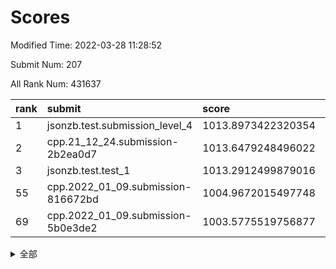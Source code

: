 # Scores

Modified Time: 2022-03-28 11:28:52

Submit Num: 207

All Rank Num: 431637

| rank |               submit               |       score        |       sigma        | pk_num |
| :--- | :--------------------------------- | :----------------- | :----------------- | :----- |
| 1    | jsonzb.test.submission_level_4     | 1013.8973422320354 | 0.8218039811151393 | 8341   |
| 2    | cpp.21_12_24.submission-2b2ea0d7   | 1013.6479248496022 | 0.8128044497128223 | 8341   |
| 3    | jsonzb.test.test_1                 | 1013.2912499879016 | 0.8308881132884787 | 8340   |
| 55   | cpp.2022_01_09.submission-816672bd | 1004.9672015497748 | 0.7273894739061695 | 8338   |
| 69   | cpp.2022_01_09.submission-5b0e3de2 | 1003.5775519756877 | 0.7176296654716624 | 8335   |


<details>
<summary>全部</summary>

| rank |                 submit                 |       score        |       sigma        | pk_num |
| :--- | :------------------------------------- | :----------------- | :----------------- | :----- |
| 1    | jsonzb.test.submission_level_4         | 1013.8973422320354 | 0.8218039811151393 | 8341   |
| 2    | cpp.21_12_24.submission-2b2ea0d7       | 1013.6479248496022 | 0.8128044497128223 | 8341   |
| 3    | jsonzb.test.test_1                     | 1013.2912499879016 | 0.8308881132884787 | 8340   |
| 4    | gobigger.level_3.submission_level_3_19 | 1012.1360407274494 | 0.777955437714509  | 8338   |
| 5    | gobigger.level_3.submission_level_3_33 | 1012.1183867113243 | 0.7991558715701159 | 8347   |
| 6    | gobigger.level_3.submission_level_3_39 | 1011.542232995336  | 0.7606413525931703 | 8340   |
| 7    | gobigger.level_3.submission_level_3_22 | 1011.4271352962324 | 0.7959484235850315 | 8341   |
| 8    | gobigger.level_3.submission_level_3_17 | 1011.2047708713856 | 0.754778465230309  | 8341   |
| 9    | gobigger.level_3.submission_level_3_43 | 1011.1320518583925 | 0.750549456252766  | 8342   |
| 10   | gobigger.level_3.submission_level_3_40 | 1011.0299117168605 | 0.7516193436325198 | 8335   |
| 11   | gobigger.level_3.submission_level_3_10 | 1010.9987018072881 | 0.7444290805975287 | 8338   |
| 12   | gobigger.level_3.submission_level_3_1  | 1010.9752392174101 | 0.7770912720705985 | 8340   |
| 13   | gobigger.level_3.submission_level_3_2  | 1010.7715321774525 | 0.7760149610789102 | 8340   |
| 14   | gobigger.level_3.submission_level_3_6  | 1010.759878790887  | 0.756729078078167  | 8339   |
| 15   | gobigger.level_3.submission_level_3_25 | 1010.6897961919752 | 0.7603796395516399 | 8341   |
| 16   | gobigger.level_3.submission_level_3_24 | 1010.6463011182888 | 0.7572231615817132 | 8342   |
| 17   | gobigger.level_3.submission_level_3_9  | 1010.6054631135322 | 0.7856997823561543 | 8336   |
| 18   | gobigger.level_3.submission_level_3_8  | 1010.434258233385  | 0.7802838328814221 | 8333   |
| 19   | gobigger.level_3.submission_level_3_0  | 1010.4284196311197 | 0.7735901675643129 | 8341   |
| 20   | gobigger.level_3.submission_level_3_44 | 1010.42187217217   | 0.7556388734927162 | 8344   |
| 21   | gobigger.level_3.submission_level_3_15 | 1010.3455524544707 | 0.771910134004682  | 8341   |
| 22   | gobigger.level_3.submission_level_3_38 | 1010.344420498921  | 0.7533191932623529 | 8343   |
| 23   | gobigger.level_3.submission_level_3_21 | 1010.301916958055  | 0.7777649318654087 | 8344   |
| 24   | gobigger.level_3.submission_level_3_47 | 1010.2747205353161 | 0.7532749849506523 | 8344   |
| 25   | gobigger.level_3.submission_level_3_7  | 1010.2281272929993 | 0.7415720903931343 | 8342   |
| 26   | gobigger.level_3.submission_level_3_11 | 1010.1804281004347 | 0.7531944062256489 | 8339   |
| 27   | gobigger.level_3.submission_level_3_13 | 1010.1202283940454 | 0.7779812904615877 | 8340   |
| 28   | gobigger.level_3.submission_level_3_16 | 1010.1133953699069 | 0.7825554949159048 | 8348   |
| 29   | gobigger.level_3.submission_level_3_27 | 1010.0737235143519 | 0.756235233274863  | 8343   |
| 30   | gobigger.level_3.submission_level_3_48 | 1010.0268673098836 | 0.7542956998806053 | 8339   |
| 31   | gobigger.level_3.submission_level_3_31 | 1009.9413089468571 | 0.7527722531636127 | 8340   |
| 32   | gobigger.level_3.submission_level_3_49 | 1009.929284251183  | 0.7671010852903137 | 8339   |
| 33   | gobigger.level_3.submission_level_3_41 | 1009.9026408604017 | 0.769088885509787  | 8342   |
| 34   | gobigger.level_3.submission_level_3_20 | 1009.8712280215757 | 0.756472175866427  | 8343   |
| 35   | gobigger.level_3.submission_level_3_34 | 1009.8425698079141 | 0.7641597909781346 | 8339   |
| 36   | gobigger.level_3.submission_level_3_12 | 1009.8209860212858 | 0.7385860301388277 | 8345   |
| 37   | gobigger.level_3.submission_level_3_32 | 1009.7863103048471 | 0.7622044906865424 | 8338   |
| 38   | gobigger.level_3.submission_level_3_5  | 1009.7810776970922 | 0.7593036077129018 | 8344   |
| 39   | gobigger.level_3.submission_level_3_46 | 1009.7695677265954 | 0.7592565948661805 | 8339   |
| 40   | gobigger.level_3.submission_level_3_45 | 1009.7218567338479 | 0.7482107657197581 | 8336   |
| 41   | gobigger.level_3.submission_level_3_4  | 1009.688667537285  | 0.7627788058308304 | 8337   |
| 42   | gobigger.level_3.submission_level_3_30 | 1009.593664803374  | 0.7603852439150379 | 8343   |
| 43   | gobigger.level_3.submission_level_3_14 | 1009.5909076303606 | 0.7557662216815575 | 8342   |
| 44   | gobigger.level_3.submission_level_3_29 | 1009.2673120707427 | 0.7617809248750659 | 8344   |
| 45   | gobigger.level_3.submission_level_3_3  | 1009.2558561419031 | 0.7442161546484353 | 8344   |
| 46   | gobigger.level_3.submission_level_3_28 | 1009.2104018873406 | 0.7435302388117233 | 8338   |
| 47   | gobigger.level_3.submission_level_3_36 | 1009.1279389522531 | 0.741278763970926  | 8340   |
| 48   | gobigger.level_3.submission_level_3_35 | 1009.1220050216193 | 0.7422465115346998 | 8339   |
| 49   | gobigger.level_3.submission_level_3_37 | 1009.1045195817796 | 0.76412449354071   | 8340   |
| 50   | gobigger.level_3.submission_level_3_23 | 1008.6285404617458 | 0.7352650788120403 | 8337   |
| 51   | gobigger.level_3.submission_level_3_26 | 1008.437376527838  | 0.7386405040411593 | 8341   |
| 52   | gobigger.level_3.submission_level_3_42 | 1008.4255487830978 | 0.7400990267135592 | 8336   |
| 53   | gobigger.level_3.submission_level_3_18 | 1008.1810449676198 | 0.7435451573575245 | 8345   |
| 54   | gobigger.level_1.submission_level_1_8  | 1004.9875993498273 | 0.7222933789351056 | 8346   |
| 55   | cpp.2022_01_09.submission-816672bd     | 1004.9672015497748 | 0.7273894739061695 | 8338   |
| 56   | gobigger.level_1.submission_level_1_23 | 1004.71266990326   | 0.7184066932589093 | 8341   |
| 57   | gobigger.level_1.submission_level_1_27 | 1004.4415264883106 | 0.7142840092145671 | 8340   |
| 58   | gobigger.level_1.submission_level_1_33 | 1004.4034594229354 | 0.7190509674330416 | 8339   |
| 59   | gobigger.level_1.submission_level_1_37 | 1004.3120740634776 | 0.7044466099173442 | 8346   |
| 60   | gobigger.level_1.submission_level_1_36 | 1004.2505673982612 | 0.7125419255844795 | 8343   |
| 61   | gobigger.level_1.submission_level_1_28 | 1004.2226223200468 | 0.7143572893995547 | 8341   |
| 62   | gobigger.level_1.submission_level_1_1  | 1004.1462472317661 | 0.7140257750773497 | 8335   |
| 63   | gobigger.level_1.submission_level_1_32 | 1004.0144380786188 | 0.7164610422446867 | 8333   |
| 64   | gobigger.level_1.submission_level_1_4  | 1003.9787157613313 | 0.7229480631603005 | 8341   |
| 65   | gobigger.level_1.submission_level_1_45 | 1003.8510643752102 | 0.7094879105234951 | 8336   |
| 66   | gobigger.level_1.submission_level_1_25 | 1003.7837812807134 | 0.713990959631477  | 8350   |
| 67   | gobigger.level_1.submission_level_1_20 | 1003.5942215232435 | 0.7202577799579144 | 8343   |
| 68   | gobigger.level_1.submission_level_1_17 | 1003.5911001681226 | 0.7323791796216542 | 8339   |
| 69   | cpp.2022_01_09.submission-5b0e3de2     | 1003.5775519756877 | 0.7176296654716624 | 8335   |
| 70   | gobigger.level_1.submission_level_1_29 | 1003.5293083067702 | 0.7190754571835511 | 8343   |
| 71   | gobigger.level_1.submission_level_1_6  | 1003.4962194196344 | 0.7142845153943297 | 8340   |
| 72   | gobigger.level_1.submission_level_1_38 | 1003.446577732445  | 0.7161950976050886 | 8341   |
| 73   | gobigger.level_1.submission_level_1_47 | 1003.4260700793316 | 0.7239903042441442 | 8342   |
| 74   | gobigger.level_1.submission_level_1_44 | 1003.3388098836199 | 0.7183057242721063 | 8342   |
| 75   | gobigger.level_1.submission_level_1_22 | 1003.3387358784412 | 0.7115831717152488 | 8347   |
| 76   | gobigger.level_1.submission_level_1_41 | 1003.3217597636449 | 0.7170505664040518 | 8340   |
| 77   | gobigger.level_1.submission_level_1_35 | 1003.2768521675948 | 0.7173524412517933 | 8341   |
| 78   | gobigger.level_1.submission_level_1_14 | 1003.2730513267713 | 0.7140395215804811 | 8344   |
| 79   | gobigger.level_1.submission_level_1_2  | 1003.2674232633285 | 0.7248513178310984 | 8339   |
| 80   | gobigger.level_1.submission_level_1_48 | 1003.2582299639078 | 0.7063627404154924 | 8343   |
| 81   | gobigger.level_1.submission_level_1_46 | 1003.2475962026746 | 0.7278394194827766 | 8343   |
| 82   | gobigger.level_1.submission_level_1_24 | 1003.236944702345  | 0.705408385286999  | 8342   |
| 83   | gobigger.level_1.submission_level_1_34 | 1003.2111138063385 | 0.7186810089165725 | 8346   |
| 84   | gobigger.level_1.submission_level_1_30 | 1003.2093467862779 | 0.720347830857404  | 8341   |
| 85   | gobigger.level_1.submission_level_1_5  | 1003.1061188883277 | 0.7104416302527485 | 8340   |
| 86   | gobigger.level_1.submission_level_1_11 | 1002.9921707018735 | 0.7155086665754703 | 8340   |
| 87   | gobigger.level_1.submission_level_1_42 | 1002.9738612769777 | 0.7201697107757719 | 8341   |
| 88   | gobigger.level_1.submission_level_1_26 | 1002.9580703580154 | 0.7190813194365111 | 8343   |
| 89   | gobigger.level_1.submission_level_1_0  | 1002.916065136144  | 0.7068762789866807 | 8341   |
| 90   | gobigger.level_1.submission_level_1_16 | 1002.8592650317681 | 0.717345580797181  | 8345   |
| 91   | gobigger.level_1.submission_level_1_12 | 1002.7727365994939 | 0.7129588512897631 | 8338   |
| 92   | gobigger.level_1.submission_level_1_3  | 1002.7459133608129 | 0.6999274907876597 | 8341   |
| 93   | gobigger.level_1.submission_level_1_49 | 1002.7041364101301 | 0.7040993074875476 | 8339   |
| 94   | gobigger.level_1.submission_level_1_21 | 1002.6192139226744 | 0.7196354421643336 | 8342   |
| 95   | gobigger.level_1.submission_level_1_31 | 1002.496752546418  | 0.7128482517414353 | 8341   |
| 96   | gobigger.level_1.submission_level_1_15 | 1002.4478081285645 | 0.7188649411023348 | 8341   |
| 97   | gobigger.level_1.submission_level_1_9  | 1002.413028576988  | 0.70472178133579   | 8339   |
| 98   | gobigger.level_1.submission_level_1_13 | 1002.2997790672677 | 0.7188686544648628 | 8339   |
| 99   | gobigger.level_1.submission_level_1_39 | 1002.2887813830685 | 0.7182277275049231 | 8343   |
| 100  | gobigger.level_1.submission_level_1_43 | 1002.1986428045057 | 0.716242628297554  | 8340   |
| 101  | gobigger.level_1.submission_level_1_7  | 1002.1963751135555 | 0.7309386261007544 | 8341   |
| 102  | gobigger.level_1.submission_level_1_10 | 1002.1687662348811 | 0.7193362478875237 | 8344   |
| 103  | gobigger.level_1.submission_level_1_18 | 1002.1513228189717 | 0.7103491991508085 | 8337   |
| 104  | gobigger.level_1.submission_level_1_19 | 1001.4149045315831 | 0.7033945221767727 | 8343   |
| 105  | gobigger.level_1.submission_level_1_40 | 1001.3742405430809 | 0.7070573056839915 | 8346   |
| 106  | gobigger.random.submission_random_45   | 997.4008838321378  | 0.7108170306172591 | 8339   |
| 107  | gobigger.random.submission_random_26   | 997.1665655162491  | 0.706395148430579  | 8344   |
| 108  | gobigger.random.submission_random_27   | 996.9463635413396  | 0.7124197299250116 | 8341   |
| 109  | gobigger.random.submission_random_41   | 996.8526035966074  | 0.7115449276664239 | 8340   |
| 110  | gobigger.random.submission_random_9    | 996.8521325759914  | 0.7132514100395464 | 8338   |
| 111  | gobigger.random.submission_random_39   | 996.8341153422994  | 0.7128088847426799 | 8344   |
| 112  | gobigger.random.submission_random_10   | 996.7538985424413  | 0.7249783502525421 | 8340   |
| 113  | gobigger.random.submission_random_49   | 996.6835992882416  | 0.6977765212612838 | 8341   |
| 114  | gobigger.random.submission_random_12   | 996.5491503759436  | 0.7101137169922247 | 8340   |
| 115  | gobigger.random.submission_random_16   | 996.4998934403187  | 0.6962407087809467 | 8335   |
| 116  | gobigger.random.submission_random_18   | 996.3816335921122  | 0.7273140916413527 | 8340   |
| 117  | gobigger.random.submission_random_35   | 996.3712220177641  | 0.7085051931943745 | 8336   |
| 118  | gobigger.random.submission_random_44   | 996.3450273767056  | 0.7143221671894743 | 8341   |
| 119  | gobigger.random.submission_random_7    | 996.2800360326274  | 0.7254664703542245 | 8344   |
| 120  | gobigger.random.submission_random_20   | 996.2520236242907  | 0.6951371900971738 | 8338   |
| 121  | gobigger.random.submission_random_36   | 996.232419629404   | 0.7157749302849188 | 8341   |
| 122  | gobigger.random.submission_random_43   | 996.1392537836184  | 0.7229420240594298 | 8343   |
| 123  | gobigger.random.submission_random_4    | 996.0897219713353  | 0.7110479596274104 | 8337   |
| 124  | gobigger.random.submission_random_22   | 996.0318823801865  | 0.7073681642566918 | 8343   |
| 125  | gobigger.random.submission_random_24   | 996.0097792057662  | 0.7200457444552798 | 8344   |
| 126  | gobigger.random.submission_random_1    | 996.0024266804843  | 0.7137040385750546 | 8340   |
| 127  | gobigger.random.submission_random_28   | 995.9852301490795  | 0.7040553243697021 | 8338   |
| 128  | gobigger.random.submission_random_8    | 995.9043515583642  | 0.7088580530873578 | 8342   |
| 129  | gobigger.random.submission_random_23   | 995.8903956856915  | 0.7129145452517195 | 8345   |
| 130  | gobigger.random.submission_random_30   | 995.8651873210279  | 0.7248243809265453 | 8340   |
| 131  | gobigger.random.submission_random_29   | 995.8466490484874  | 0.7167851366824294 | 8339   |
| 132  | gobigger.random.submission_random_38   | 995.8170550456067  | 0.7134131383096428 | 8342   |
| 133  | gobigger.random.submission_random_47   | 995.799455948636   | 0.705893560329254  | 8341   |
| 134  | gobigger.random.submission_random_14   | 995.7889108853324  | 0.6982709756615799 | 8339   |
| 135  | gobigger.random.submission_random_34   | 995.7199231866201  | 0.7131243988789281 | 8340   |
| 136  | gobigger.random.submission_random_25   | 995.6468950295921  | 0.7152421030134289 | 8343   |
| 137  | gobigger.random.submission_random_46   | 995.6389253808198  | 0.7105547424511286 | 8345   |
| 138  | gobigger.random.submission_random_13   | 995.6347580953299  | 0.718092141252444  | 8339   |
| 139  | gobigger.random.submission_random_31   | 995.5961974605925  | 0.6996980446293134 | 8340   |
| 140  | gobigger.random.submission_random_48   | 995.5425331504878  | 0.7156692556150059 | 8340   |
| 141  | gobigger.random.submission_random_42   | 995.5253307487898  | 0.7115654060679713 | 8340   |
| 142  | gobigger.random.submission_random_11   | 995.4123308891395  | 0.7134952442036835 | 8342   |
| 143  | gobigger.random.submission_random_17   | 995.3559213488679  | 0.7197554239637096 | 8345   |
| 144  | gobigger.random.submission_random_19   | 995.3243960678509  | 0.7217052164995698 | 8339   |
| 145  | gobigger.random.submission_random_2    | 995.308095590435   | 0.7069096446071125 | 8342   |
| 146  | gobigger.random.submission_random_6    | 995.2840026466449  | 0.7130708682189918 | 8348   |
| 147  | gobigger.random.submission_random_21   | 995.2617749461684  | 0.7145020976239264 | 8344   |
| 148  | gobigger.random.submission_random_32   | 995.2577456890873  | 0.7129963644126821 | 8343   |
| 149  | gobigger.random.submission_random_37   | 995.2479172886324  | 0.7059123457608353 | 8335   |
| 150  | gobigger.random.submission_random_0    | 995.1021501177262  | 0.7229108216747859 | 8339   |
| 151  | gobigger.random.submission_random_3    | 995.0639609095814  | 0.7111587275016342 | 8337   |
| 152  | gobigger.random.submission_random_15   | 994.7970215513841  | 0.7325422707393032 | 8342   |
| 153  | gobigger.random.submission_random_5    | 994.7227205200694  | 0.7234556404543494 | 8338   |
| 154  | gobigger.random.submission_random_40   | 994.560112938773   | 0.710271905502911  | 8342   |
| 155  | gobigger.random.submission_random_33   | 994.4991444629856  | 0.7318867670632742 | 8335   |
| 156  | gobigger.level_2.submission_level_2_0  | 993.883988361781   | 0.7326591985811807 | 8338   |
| 157  | gobigger.level_2.submission_level_2_39 | 993.802126760386   | 0.7204194920603906 | 8344   |
| 158  | gobigger.level_2.submission_level_2_28 | 993.2834854076317  | 0.7368710482437625 | 8335   |
| 159  | gobigger.level_2.submission_level_2_30 | 993.2551064061612  | 0.7246632324277746 | 8339   |
| 160  | gobigger.level_2.submission_level_2_9  | 993.1690957252433  | 0.7271768127679707 | 8339   |
| 161  | gobigger.level_2.submission_level_2_43 | 993.1100270470555  | 0.7421432950067914 | 8341   |
| 162  | gobigger.level_2.submission_level_2_7  | 993.0988550976423  | 0.7275815703926214 | 8342   |
| 163  | gobigger.level_2.submission_level_2_25 | 993.0705344453015  | 0.7428245754629905 | 8341   |
| 164  | gobigger.level_2.submission_level_2_47 | 993.0525889503486  | 0.7234326998667564 | 8337   |
| 165  | gobigger.level_2.submission_level_2_13 | 993.0363263519928  | 0.75516524427255   | 8340   |
| 166  | gobigger.level_2.submission_level_2_8  | 993.0348933422996  | 0.7453990366314903 | 8341   |
| 167  | gobigger.level_2.submission_level_2_21 | 992.9973208938873  | 0.7460589297893943 | 8344   |
| 168  | gobigger.level_2.submission_level_2_49 | 992.9940218596656  | 0.7464435273617749 | 8341   |
| 169  | gobigger.level_2.submission_level_2_12 | 992.9835406361782  | 0.7281996343925052 | 8345   |
| 170  | gobigger.level_2.submission_level_2_1  | 992.9647437210624  | 0.7407350893723204 | 8336   |
| 171  | gobigger.level_2.submission_level_2_2  | 992.9410600967062  | 0.7446727484857217 | 8342   |
| 172  | gobigger.level_2.submission_level_2_3  | 992.8795600811052  | 0.7337855311602192 | 8339   |
| 173  | gobigger.level_2.submission_level_2_27 | 992.8601260860986  | 0.7376026572505583 | 8341   |
| 174  | gobigger.level_2.submission_level_2_5  | 992.831646672673   | 0.7585265797026898 | 8341   |
| 175  | gobigger.level_2.submission_level_2_33 | 992.7365954135223  | 0.724898425630684  | 8343   |
| 176  | gobigger.level_2.submission_level_2_46 | 992.7059375179829  | 0.7403426838410799 | 8343   |
| 177  | gobigger.level_2.submission_level_2_38 | 992.6610695393229  | 0.7495153373891656 | 8343   |
| 178  | gobigger.level_2.submission_level_2_6  | 992.6285761185536  | 0.7544073675551641 | 8339   |
| 179  | gobigger.level_2.submission_level_2_32 | 992.5966799283125  | 0.7257766584476736 | 8344   |
| 180  | gobigger.level_2.submission_level_2_31 | 992.5640362881941  | 0.7490302020608732 | 8343   |
| 181  | gobigger.level_2.submission_level_2_34 | 992.3731156231767  | 0.7497388630897474 | 8339   |
| 182  | gobigger.level_2.submission_level_2_45 | 992.3484231606044  | 0.7337655662909084 | 8340   |
| 183  | gobigger.level_2.submission_level_2_22 | 992.338593341202   | 0.7365608828594808 | 8340   |
| 184  | gobigger.level_2.submission_level_2_4  | 992.1672235571165  | 0.7523749373940789 | 8340   |
| 185  | gobigger.level_2.submission_level_2_10 | 992.1601316146409  | 0.7551437366888322 | 8340   |
| 186  | gobigger.level_2.submission_level_2_19 | 992.1362762398963  | 0.7669402902847545 | 8341   |
| 187  | gobigger.level_2.submission_level_2_29 | 992.1196789706592  | 0.7340804981651795 | 8339   |
| 188  | gobigger.level_2.submission_level_2_24 | 992.0410728897098  | 0.7524265542603853 | 8343   |
| 189  | gobigger.level_2.submission_level_2_17 | 992.0332718254011  | 0.7598786991998002 | 8339   |
| 190  | gobigger.level_2.submission_level_2_40 | 991.9828003421246  | 0.7567900499678459 | 8339   |
| 191  | gobigger.level_2.submission_level_2_44 | 991.7140234556509  | 0.7279172085890111 | 8342   |
| 192  | gobigger.level_2.submission_level_2_48 | 991.7050076740115  | 0.7336109007008175 | 8340   |
| 193  | gobigger.level_2.submission_level_2_26 | 991.6855910329253  | 0.751111629113541  | 8339   |
| 194  | gobigger.level_2.submission_level_2_41 | 991.5636040394799  | 0.7505083016201033 | 8336   |
| 195  | gobigger.level_2.submission_level_2_18 | 991.3844322495713  | 0.7518369100943589 | 8339   |
| 196  | gobigger.level_2.submission_level_2_35 | 991.3537620228385  | 0.7468106118168129 | 8339   |
| 197  | gobigger.level_2.submission_level_2_16 | 991.1890763332276  | 0.7391783109896429 | 8344   |
| 198  | gobigger.level_2.submission_level_2_11 | 991.1652684449631  | 0.7443673405735575 | 8343   |
| 199  | gobigger.level_2.submission_level_2_37 | 991.1026873871452  | 0.7511154122275047 | 8342   |
| 200  | gobigger.level_2.submission_level_2_23 | 990.7764632239176  | 0.7690754704401436 | 8346   |
| 201  | gobigger.level_2.submission_level_2_42 | 990.6785066351874  | 0.7637861118025402 | 8342   |
| 202  | gobigger.level_2.submission_level_2_15 | 990.6236576064346  | 0.7528376369515715 | 8343   |
| 203  | gobigger.level_2.submission_level_2_36 | 990.4969844704666  | 0.7513757524060619 | 8338   |
| 204  | gobigger.level_2.submission_level_2_20 | 990.1303034452413  | 0.7784256200084616 | 8343   |
| 205  | gobigger.level_2.submission_level_2_14 | 989.4710139745232  | 0.7896584604161478 | 8338   |
| 206  | gobigger.none.submission_none_0        | 977.5181044432618  | 1.416142695839216  | 8342   |
| 207  | gobigger.none.submission_none_1        | 977.1838423284893  | 1.481049835948941  | 8343   |

</details>